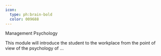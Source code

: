 ```yaml
---
icon:
  type: ph:brain-bold
  color: 009688
---
```


Management Psychology

This module will introduce the student to the workplace from the point of view of the psychology of  ... 
